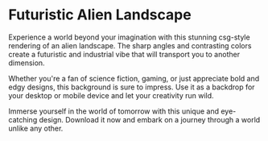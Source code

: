 <!--font:Open Sans-->

# Futuristic Alien Landscape

Experience a world beyond your imagination with this stunning csg-style rendering of an alien landscape. The sharp angles and contrasting colors create a futuristic and industrial vibe that will transport you to another dimension.

Whether you're a fan of science fiction, gaming, or just appreciate bold and edgy designs, this background is sure to impress. Use it as a backdrop for your desktop or mobile device and let your creativity run wild.

Immerse yourself in the world of tomorrow with this unique and eye-catching design. Download it now and embark on a journey through a world unlike any other.

<!--

Write me markdown content of website with wallpaper:

"A csg-style rendering of an alien landscape, with sharp angles and contrasting colors that create a futuristic and industrial vibe."

The header of the page should not be copy of the text but rather a real content of the website which is using this wallpaper.


---


# Futuristic Alien Landscape Wallpaper

Add a touch of industrial style to your desktop or mobile device with this stunning wallpaper featuring a csg-style rendering of an alien landscape. The sharp angles and contrasting colors create a futuristic vibe that will transport you to another world.

Whether you're a fan of science fiction, gaming, or just appreciate bold and edgy designs, this wallpaper is sure to impress. Download it now and give your device a unique and eye-catching look.


---


Heading should not include word "wallpaper". The website should not be about the wallpaper itself, wallpaper is just a related background, rewrite whole content.


---


Heading should not include word "wallpaper". The website should not be about the wallpaper itself, wallpaper is just a related background, rewrite whole content.


---


# Explore a Futuristic Alien World

Step into a world beyond your imagination with this stunning csg-style rendering of an alien landscape. The sharp angles and contrasting colors create a futuristic and industrial vibe that will transport you to another dimension.

Whether you're a fan of science fiction, gaming, or just appreciate bold and edgy designs, this background is sure to impress. Use it as a backdrop for your desktop or mobile device and let your creativity run wild.

Immerse yourself in the world of tomorrow with this unique and eye-catching design. Download it now and embark on a journey through a world unlike any other.


---


Heading is too long, rewrite whole content.


---


# Futuristic Alien Landscape

Experience a world beyond your imagination with this stunning csg-style rendering of an alien landscape. The sharp angles and contrasting colors create a futuristic and industrial vibe that will transport you to another dimension.

Whether you're a fan of science fiction, gaming, or just appreciate bold and edgy designs, this background is sure to impress. Use it as a backdrop for your desktop or mobile device and let your creativity run wild.

Immerse yourself in the world of tomorrow with this unique and eye-catching design. Download it now and embark on a journey through a world unlike any other.


---


Write me a Google font which is best fitting for the website.

Pick from the list:
- Playfair Display
- Lobster
- Lato
- Futura
- Great Vibes
- Inter
- Raleway
- Exo 2
- Open Sans
- Dancing Script
- Barlow Condensed
- Poppins
- Roboto
- Alegreya
- Montserrat
- IBM Plex Sans
- Orbitron


Write just the font name nothing else.


---


Open Sans

-->
